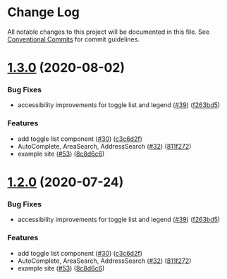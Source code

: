 # Change Log

All notable changes to this project will be documented in this file.
See [Conventional Commits](https://conventionalcommits.org) for commit guidelines.

# [1.3.0](https://github.com/dpc-sdp/myvictoria-vic-gov-au/tree/master/packages/ToggleList/compare/v1.1.3...v1.3.0) (2020-08-02)


### Bug Fixes

* accessibility improvements for toggle list and legend ([#39](https://github.com/dpc-sdp/myvictoria-vic-gov-au/tree/master/packages/ToggleList/issues/39)) ([f263bd5](https://github.com/dpc-sdp/myvictoria-vic-gov-au/tree/master/packages/ToggleList/commit/f263bd542d914a4d8eb0e76cf52b4d18301fcdc4))


### Features

* add toggle list component ([#30](https://github.com/dpc-sdp/myvictoria-vic-gov-au/tree/master/packages/ToggleList/issues/30)) ([c3c6d2f](https://github.com/dpc-sdp/myvictoria-vic-gov-au/tree/master/packages/ToggleList/commit/c3c6d2fc84026d7ec50d54c80d377da9faa7259a))
* AutoComplete, AreaSearch, AddressSearch ([#32](https://github.com/dpc-sdp/myvictoria-vic-gov-au/tree/master/packages/ToggleList/issues/32)) ([811f272](https://github.com/dpc-sdp/myvictoria-vic-gov-au/tree/master/packages/ToggleList/commit/811f272cdd271188b12a575a5ceca3fd96953116))
* example site ([#53](https://github.com/dpc-sdp/myvictoria-vic-gov-au/tree/master/packages/ToggleList/issues/53)) ([8c8d6c6](https://github.com/dpc-sdp/myvictoria-vic-gov-au/tree/master/packages/ToggleList/commit/8c8d6c6e56b8772cdacc303d689358fe74ee791d))





# [1.2.0](https://github.com/dpc-sdp/myvictoria-vic-gov-au/tree/master/packages/ToggleList/compare/v1.1.3...v1.2.0) (2020-07-24)


### Bug Fixes

* accessibility improvements for toggle list and legend ([#39](https://github.com/dpc-sdp/myvictoria-vic-gov-au/tree/master/packages/ToggleList/issues/39)) ([f263bd5](https://github.com/dpc-sdp/myvictoria-vic-gov-au/tree/master/packages/ToggleList/commit/f263bd542d914a4d8eb0e76cf52b4d18301fcdc4))


### Features

* add toggle list component ([#30](https://github.com/dpc-sdp/myvictoria-vic-gov-au/tree/master/packages/ToggleList/issues/30)) ([c3c6d2f](https://github.com/dpc-sdp/myvictoria-vic-gov-au/tree/master/packages/ToggleList/commit/c3c6d2fc84026d7ec50d54c80d377da9faa7259a))
* AutoComplete, AreaSearch, AddressSearch ([#32](https://github.com/dpc-sdp/myvictoria-vic-gov-au/tree/master/packages/ToggleList/issues/32)) ([811f272](https://github.com/dpc-sdp/myvictoria-vic-gov-au/tree/master/packages/ToggleList/commit/811f272cdd271188b12a575a5ceca3fd96953116))
* example site ([#53](https://github.com/dpc-sdp/myvictoria-vic-gov-au/tree/master/packages/ToggleList/issues/53)) ([8c8d6c6](https://github.com/dpc-sdp/myvictoria-vic-gov-au/tree/master/packages/ToggleList/commit/8c8d6c6e56b8772cdacc303d689358fe74ee791d))
